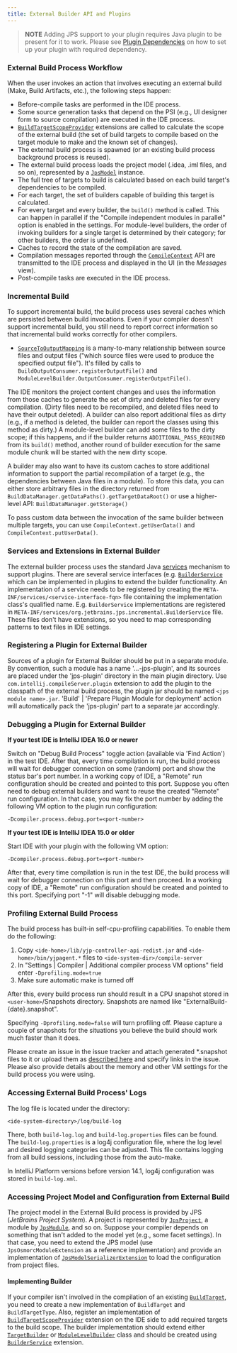 ```yaml
---
title: External Builder API and Plugins
---
```

<!-- Copyright 2000-2020 JetBrains s.r.o. and other contributors. Use of this source code is governed by the Apache 2.0 license that can be found in the LICENSE file. -->

> **NOTE** Adding JPS support to your plugin requires Java plugin to be present for it to work.
> Please see [Plugin Dependencies](/basics/plugin_structure/plugin_dependencies.md) on how to set up your plugin with required dependency.

### External Build Process Workflow

When the user invokes an action that involves executing an external build (Make, Build Artifacts, etc.), the following steps happen:

* Before-compile tasks are performed in the IDE process.
* Some source generation tasks that depend on the PSI (e.g., UI designer form to source compilation) are executed in the IDE process.
* [`BuildTargetScopeProvider`](upsource:///java/compiler/impl/src/com/intellij/compiler/impl/BuildTargetScopeProvider.java) extensions are called to calculate the scope of the external build (the set of build targets to compile based on the target module to make and the known set of changes).
* The external build process is spawned (or an existing build process background process is reused).
* The external build process loads the project model (.idea, .iml files, and so on), represented by a [`JpsModel`](upsource:///jps/model-api/src/org/jetbrains/jps/model/JpsModel.java) instance.
* The full tree of targets to build is calculated based on each build target's dependencies to be compiled.
* For each target, the set of builders capable of building this target is calculated.
* For every target and every builder, the `build()` method is called.
  This can happen in parallel if the "Compile independent modules in parallel" option is enabled in the settings.
  For module-level builders, the order of invoking builders for a single target is determined by their category; for other builders, the order is undefined.
* Caches to record the state of the compilation are saved.
* Compilation messages reported through the [`CompileContext`](upsource:///jps/jps-builders/src/org/jetbrains/jps/incremental/CompileContext.java) API are transmitted to the IDE process and displayed in the UI (in the *Messages* view).
* Post-compile tasks are executed in the IDE process.

### Incremental Build

To support incremental build, the build process uses several caches which are persisted between build invocations.
Even if your compiler doesn't support incremental build, you still need to report correct information so that incremental build works correctly for other compilers.

* [`SourceToOutputMapping`](upsource:///jps/jps-builders/src/org/jetbrains/jps/builders/storage/SourceToOutputMapping.java) is a many-to-many relationship between source files and output files ("which source files were used to produce the specified output file").
  It's filled by calls to `BuildOutputConsumer.registerOutputFile()` and `ModuleLevelBuilder.OutputConsumer.registerOutputFile()`.

The IDE monitors the project content changes and uses the information from those caches to generate the set of dirty and deleted files for every compilation. (Dirty files need to be recompiled, and deleted files need to have their output deleted).
A builder can also report additional files as dirty (e.g., if a method is deleted, the builder can report the classes using this method as dirty.) A module-level builder can add some files to the dirty scope; if this happens, and if the builder returns `ADDITIONAL_PASS_REQUIRED` from its `build()` method, another round of builder execution for the same module chunk will be started with the new dirty scope.

A builder may also want to have its custom caches to store additional information to support the partial recompilation of a target (e.g., the dependencies between Java files in a module).
To store this data, you can either store arbitrary files in the directory returned from `BuildDataManager.getDataPaths().getTargetDataRoot()` or use a higher-level API: `BuildDataManager.getStorage()`

To pass custom data between the invocation of the same builder between multiple targets, you can use `CompileContext.getUserData()` and `CompileContext.putUserData()`.

### Services and Extensions in External Builder

The external builder process uses the standard Java [services](https://docs.oracle.com/javase/8/docs/api/java/util/ServiceLoader.html) mechanism to support plugins.
There are several service interfaces (e.g. [`BuilderService`](upsource:///jps/jps-builders/src/org/jetbrains/jps/incremental/BuilderService.java) which can be implemented in plugins to extend the builder functionality.
An implementation of a service needs to be registered by creating the `META-INF/services/<service-interface-fqn>` file containing the implementation class's qualified name.
E.g. `BuilderService` implementations are registered in `META-INF/services/org.jetbrains.jps.incremental.BuilderService` file.
These files don't have extensions, so you need to map corresponding patterns to text files in IDE settings.

### Registering a Plugin for External Builder

Sources of a plugin for External Builder should be put in a separate module.
By convention, such a module has a name '...-jps-plugin', and its sources are placed under the 'jps-plugin' directory in the main plugin directory.
Use `com.intellij.compileServer.plugin` extension to add the plugin to the classpath of the external build process, the plugin jar should be named `<jps module name>.jar`. 'Build' \| 'Prepare Plugin Module for deployment' action will automatically pack the 'jps-plugin' part to a separate jar accordingly.

### Debugging a Plugin for External Builder

**If your test IDE is IntelliJ IDEA 16.0 or newer**

Switch on "Debug Build Process" toggle action (available via 'Find Action') in the test IDE.
After that, every time compilation is run, the build process will wait for debugger connection on some (random) port and show the status bar's port number.
In a working copy of IDE, a "Remote" run configuration should be created and pointed to this port.
Suppose you often need to debug external builders and want to reuse the created "Remote" run configuration. In that case, you may fix the port number by adding the following VM option to the plugin run configuration:

```
-Dcompiler.process.debug.port=<port-number>
```


**If your test IDE is IntelliJ IDEA 15.0 or older**

Start IDE with your plugin with the following VM option:

```
-Dcompiler.process.debug.port=<port-number>
```


After that, every time compilation is run in the test IDE, the build process will wait for debugger connection on this port and then proceed.  In a working copy of IDE, a "Remote" run configuration should be created and pointed to this port.
Specifying port "-1" will disable debugging mode.

### Profiling External Build Process

The build process has built-in self-cpu-profiling capabilities.
To enable them do the following:

1. Copy `<ide-home>/lib/yjp-controller-api-redist.jar` and `<ide-home>/bin/yjpagent.*`  files to `<ide-system-dir>/compile-server`
2. In "Settings \| Compiler \| Additional compiler process VM options" field enter `-Dprofiling.mode=true`
3. Make sure automatic make is turned off

After this, every build process run should result in a CPU snapshot stored in `<user-home>`/Snapshots directory.
Snapshots are named like "ExternalBuild\-\{date\}.snapshot".

Specifying `-Dprofiling.mode=false` will turn profiling off.
Please capture a couple of snapshots for the situations you believe the build should work much faster than it does.

Please create an issue in the issue tracker and attach generated \*.snapshot files to it or upload them as [described here](https://intellij-support.jetbrains.com/hc/en-us/articles/206869619) and specify links in the issue.
Please also provide details about the memory and other VM settings for the build process you were using.


### Accessing External Build Process' Logs

The log file is located under the directory:

```
<ide-system-directory>/log/build-log
```

There, both `build-log.log` and `build-log.properties` files can be found.
The `build-log.properties` is a log4j configuration file, where the log level and desired logging categories can be adjusted.
This file contains logging from all build sessions, including those from the auto-make.

In IntelliJ Platform versions before version 14.1, log4j configuration was stored in `build-log.xml`.

### Accessing Project Model and Configuration from External Build

The project model in the External Build process is provided by JPS (*JetBrains Project System*).
A project is represented by [`JpsProject`](upsource:///jps/model-api/src/org/jetbrains/jps/model/JpsProject.java), a module by [`JpsModule`](upsource:///jps/model-api/src/org/jetbrains/jps/model/JpsProject.java), and so on.
Suppose your compiler depends on something that isn't added to the model yet (e.g., some facet settings).
In that case, you need to extend the JPS model (use `JpsOsmorcModuleExtension` as a reference implementation) and provide an implementation of [`JpsModelSerializerExtension`](upsource:///jps/model-serialization/src/org/jetbrains/jps/model/serialization/JpsModelSerializerExtension.java) to load the configuration from project files.

#### Implementing Builder

If your compiler isn't involved in the compilation of an existing [`BuildTarget`](upsource:///jps/jps-builders/src/org/jetbrains/jps/builders/BuildTarget.java), you need to create a new implementation of `BuildTarget` and `BuildTargetType`.
Also, register an implementation of [`BuildTargetScopeProvider`](upsource:///java/compiler/impl/src/com/intellij/compiler/impl/BuildTargetScopeProvider.java) extension on the IDE side to add required targets to the build scope.
The builder implementation should extend either [`TargetBuilder`](upsource:///jps/jps-builders/src/org/jetbrains/jps/incremental/TargetBuilder.java) or [`ModuleLevelBuilder`](upsource:///jps/jps-builders/src/org/jetbrains/jps/incremental/ModuleLevelBuilder.java) class and should be created using [`BuilderService`](upsource:///jps/jps-builders/src/org/jetbrains/jps/incremental/BuilderService.java) extension.
